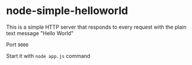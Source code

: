 # node-simple-helloworld
This is a simple HTTP server that responds to every request with the plain text message "Hello World"

Port `9000`

Start it with `node app.js` command
